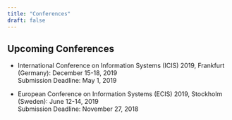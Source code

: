 ```yaml
---
title: "Conferences"
draft: false
---
```


## Upcoming Conferences
- International Conference on Information Systems (ICIS) 2019, Frankfurt (Germany): December 15-18, 2019<br>Submission Deadline: May 1, 2019

- European Conference on Information Systems (ECIS) 2019, Stockholm (Sweden): June 12-14, 2019<br>Submission Deadline: November 27, 2018

